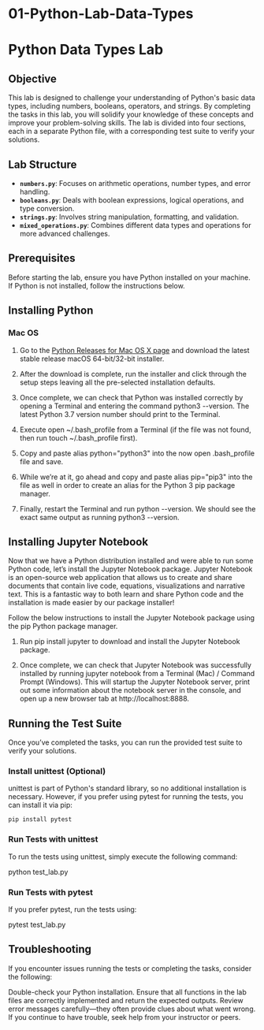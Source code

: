 # 01-Python-Lab-Data-Types
# Python Data Types Lab

## Objective

This lab is designed to challenge your understanding of Python's basic data types, including numbers, booleans, operators, and strings. By completing the tasks in this lab, you will solidify your knowledge of these concepts and improve your problem-solving skills. The lab is divided into four sections, each in a separate Python file, with a corresponding test suite to verify your solutions.

## Lab Structure

- **`numbers.py`**: Focuses on arithmetic operations, number types, and error handling.
- **`booleans.py`**: Deals with boolean expressions, logical operations, and type conversion.
- **`strings.py`**: Involves string manipulation, formatting, and validation.
- **`mixed_operations.py`**: Combines different data types and operations for more advanced challenges.

## Prerequisites

Before starting the lab, ensure you have Python installed on your machine. If Python is not installed, follow the instructions below.

## Installing Python


### Mac OS

1. Go to the [Python Releases for Mac OS X page](https://www.python.org/downloads/) and download the latest stable release macOS 64-bit/32-bit installer.

2. After the download is complete, run the installer and click through the setup steps leaving all the pre-selected installation defaults.

3. Once complete, we can check that Python was installed correctly by opening a Terminal and entering the command python3 --version. The latest Python 3.7 version number should print to the Terminal.

4. Execute open ~/.bash_profile from a Terminal (if the file was not found, then run touch ~/.bash_profile first).

5. Copy and paste alias python="python3" into the now open .bash_profile file and save.

6. While we’re at it, go ahead and copy and paste alias pip="pip3" into the file as well in order to create an alias for the Python 3 pip package manager.

7. Finally, restart the Terminal and run python --version. We should see the exact same output as running python3 --version.

## Installing Jupyter Notebook

Now that we have a Python distribution installed and were able to run some Python code, let’s install the Jupyter Notebook package. Jupyter Notebook is an open-source web application that allows us to create and share documents that contain live code, equations, visualizations and narrative text. This is a fantastic way to both learn and share Python code and the installation is made easier by our package installer!

Follow the below instructions to install the Jupyter Notebook package using the pip Python package manager.

1. Run pip install jupyter to download and install the Jupyter Notebook package.

2. Once complete, we can check that Jupyter Notebook was successfully installed by running jupyter notebook from a Terminal (Mac) / Command Prompt (Windows). This will startup the Jupyter Notebook server, print out some information about the notebook server in the console, and open up a new browser tab at http://localhost:8888.

## Running the Test Suite
Once you’ve completed the tasks, you can run the provided test suite to verify your solutions.

### Install unittest (Optional)
unittest is part of Python's standard library, so no additional installation is necessary. However, if you prefer using pytest for running the tests, you can install it via pip:

`pip install pytest`

### Run Tests with unittest
To run the tests using unittest, simply execute the following command:

python test_lab.py

### Run Tests with pytest
If you prefer pytest, run the tests using:

pytest test_lab.py


## Troubleshooting
If you encounter issues running the tests or completing the tasks, consider the following:

Double-check your Python installation.
Ensure that all functions in the lab files are correctly implemented and return the expected outputs.
Review error messages carefully—they often provide clues about what went wrong.
If you continue to have trouble, seek help from your instructor or peers.

